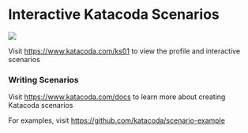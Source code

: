# Interactive Katacoda Scenarios

[![](http://shields.katacoda.com/katacoda/ks01/count.svg)](https://www.katacoda.com/ks01 "Get your profile on Katacoda.com")

Visit https://www.katacoda.com/ks01 to view the profile and interactive scenarios

### Writing Scenarios
Visit https://www.katacoda.com/docs to learn more about creating Katacoda scenarios

For examples, visit https://github.com/katacoda/scenario-example
